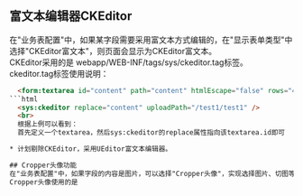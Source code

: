 ## 富文本编辑器CKEditor
在"业务表配置"中，如果某字段需要采用富文本方式编辑的，在"显示表单类型"中选择"CKEditor富文本"，则页面会显示为CKEditor富文本。<br>
CKEditor采用的是 webapp/WEB-INF/tags/sys/ckeditor.tag标签。<br>
ckeditor.tag标签使用说明：
```html
  <form:textarea id="content" path="content" htmlEscape="false" rows="4" maxlength="20000" class="input-xxlarge required"/>
```html
  <sys:ckeditor replace="content" uploadPath="/test1/test1" />
  <br>
  根据上例可以看到：
  首先定义一个textarea，然后sys:ckeditor的replace属性指向该textarea.id即可

* 计划剔除CKEditor，采用UEditor富文本编辑器。

## Cropper头像功能
在"业务表配置"中，如果字段的内容是图片，可以选择"Cropper头像"，实现选择图片、切图等功能。
Cropper头像使用的是